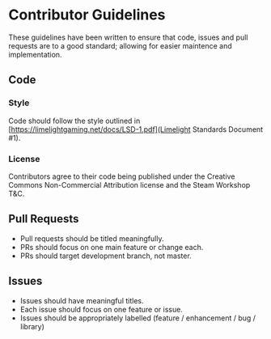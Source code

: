 # Contributor Guidelines

These guidelines have been written to ensure that code, issues and pull requests are to a good standard;
allowing for easier maintence and implementation.

## Code

### Style

Code should follow the style outlined in [https://limelightgaming.net/docs/LSD-1.pdf](Limelight Standards Document #1).

### License

Contributors agree to their code being published under the Creative Commons Non-Commercial Attribution license and the Steam Workshop T&C.

## Pull Requests

- Pull requests should be titled meaningfully.
- PRs should focus on one main feature or change each.
- PRs should target development branch, not master.

## Issues

- Issues should have meaningful titles.
- Each issue should focus on one feature or issue.
- Issues should be appropriately labelled (feature / enhancement / bug / library)
